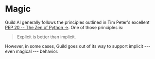 # Magic

Guild AI generally follows the principles outlined in Tim Peter's
excellent [PEP 20 -- The Zen of Python
->](https://www.python.org/dev/peps/pep-0020/). One of those
principles is:

> Explicit is better than implicit.

However, in some cases, Guild goes out of its way to support implicit
--- even magical --- behavior.
